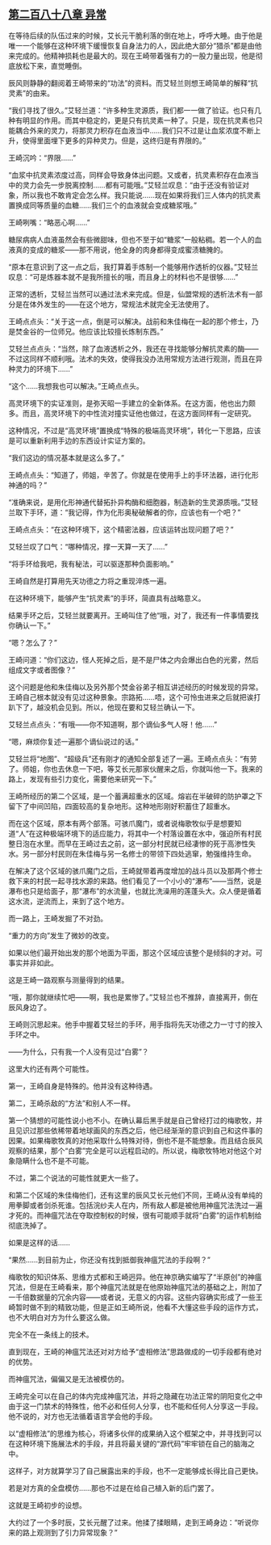 ## [第二百八十八章 异常](https://www.xxbiquge.com/11_11207/9180824.html)


  在等待后续的队伍过来的时候，艾长元干脆利落的倒在地上，呼呼大睡。由于他是唯一一个能够在这种环境下缓慢恢复自身法力的人，因此绝大部分“猎杀”都是由他来完成的。他精神损耗也是最大的。现在王崎带着强有力的一股力量出现，他是彻底放松下来，直觉睡倒。

  辰风则静静的翻阅着王崎带来的“功法”的资料。而艾轻兰则想王崎简单的解释“抗灵素”的由来。

  “我们寻找了很久。”艾轻兰道：“许多种生灵源质，我们都一一做了验证。也只有几种有明显的作用。而其中稳定的，更是只有抗灵素一种了。只是，现在抗灵素也只能耦合外来的灵力，将那灵力积存在血液当中……我们只不过是让血浆浓度不断上升，使得里面埋下更多的异种灵力。但是，这终归是有界限的。”

  王崎沉吟：“界限……”

  “血浆中抗灵素浓度过高，同样会导致身体出问题。又或者，抗灵素积存在血液当中的灵力会先一步脱离控制……都有可能哦。”艾轻兰叹息：“由于还没有验证对象，所以我也不敢肯定会怎么样。我只能说……现在如果将我们三人体内的抗灵素置换成同等质量的血糖……我们三个的血液就会变成糖浆哦。”

  王崎咧嘴：“略恶心啊……”

  糖尿病病人血液虽然会有些微甜味，但也不至于如“糖浆”一般粘稠。若一个人的血液真的变成的糖浆——那不用说，他全身的肉身都得变成蜜渍糖腌的。

  “原本在意识到了这一点之后，我打算着手炼制一个能够用作透析的仪器。”艾轻兰叹息：“可是炼器本就不是我所擅长的哦，而且身上的材料也不是很够……”

  正常的透析，艾轻兰当然可以通过法术来完成。但是，仙盟常规的透析法术有一部分是在体外发生的——在这个地方，常规法术就完全无法使用了。

  王崎点点头：“关于这一点，倒是可以解决。战前和朱佳梅在一起的那个修士，乃是焚金谷的一位师兄。他应该比较擅长炼制东西。”

  艾轻兰点点头：“当然，除了血液透析之外，我还在寻找能够分解抗灵素的酶——不过这同样不顺利哦。法术的失效，使得我没办法用常规方法进行观测，而且在异种灵力的环境下……”

  “这个……我想我也可以解决。”王崎点点头。

  高灵环境下的实证准则，是弥天昭一手建立的全新体系。在这方面，他也出力颇多。而且，高灵环境下的中性流对撞实证他也做过，在这方面同样有一定研究。

  这种情况，不过是“高灵环境”置换成“特殊的极端高灵环境”，转化一下思路，应该是可以重新利用手边的东西设计实证方案的。

  “我们这边的情况基本就是这么多了。”

  王崎点点头：“知道了，师姐，辛苦了。你就是在使用手上的手环法器，进行化形神通的吗？”

  “准确来说，是用化形神通代替拓扑异构酶和细胞器，制造新的生灵源质哦。”艾轻兰取下手环，道：“我记得，作为化形奥秘破解者的你，应该也有一个吧？”

  王崎点点头：“在这种环境下，这个精密法器，应该运转出现问题了吧？”

  艾轻兰叹了口气：“哪种情况，撑一天算一天了……”

  “将手环给我吧，我有秘法，可以驱逐那种负面影响。”

  王崎自然是打算用先天功德之力将之重现淬炼一遍。

  在这种环境下，能够产生“抗灵素”的手环，简直具有战略意义。

  结果手环之后，艾轻兰就要离开。王崎叫住了他“哦，对了，我还有一件事情要找你确认一下。”

  “嗯？怎么了？”

  王崎问道：“你们这边，怪人死掉之后，是不是尸体之内会爆出白色的光雾，然后组成文字或者图像？”

  这个问题是他和朱佳梅以及另外那个焚金谷弟子相互讲述经历的时候发现的异常。王崎自己根本就没有见过这种景象。宗路拓……唔，这个可怜虫进来之后就把诶打趴下了，越没机会见到。所以，他现在要和艾轻兰确认一下。

  艾轻兰点点头：“有哦——你不知道啊，那个谪仙多气人呀！他……”

  “嗯，麻烦你复述一遍那个谪仙说过的话。”

  艾轻兰将“地图”、“超级兵”还有刚才的通知全部复述了一遍。王崎点点头：“有劳了。师姐，你也去休息一下吧，等艾长元那家伙醒来之后，你就叫他一下。我来的路上，发现有些引力变化，需要他来研究一下。”

  王崎所经历的第二个区域，是一个蓄满超重水的区域。熔岩在半破碎的防护罩之下留下了中间凹陷，四面较高的复杂地形。这种地形刚好积蓄住了超重水。

  而在这个区域，原本有两个部落。可骇爪魔门，或者说梅歌牧似乎是想要知道“人”在这种极端环境下的适应能力，将其中一个村落设置在水中，强迫所有村民整日泡在水里。而早在王崎过去之前，这一部分村民就已经凄惨的死于高渗性失水。另一部分村民则在朱佳梅与另一名修士的带领下四处逃窜，勉强维持生命。

  在解决了这个区域的骇爪魔门之后，王崎就带着再度增加的战斗员以及那两个修士救下来的村民一起寻找水源的来路。他们看见了一个小小的“瀑布”——当然，说是瀑布也只是给面子，那“瀑布”的水流量，也就比洗澡用的莲蓬头大。众人便是循着这水流，逆流而上，来到了这个地方。

  而一路上，王崎发掘了不对劲。

  “重力的方向”发生了微妙的改变。

  如果以他们最开始出发的那个地面为平面，那这个区域应该整个是倾斜的才对。可事实并非如此。

  这是王崎一路观察与测量得到的结果。

  “哦，那你就继续忙吧——啊，我也是累惨了。”艾轻兰也不推辞，直接离开，倒在辰风身边了。

  王崎则沉思起来。他手中握着艾轻兰的手环，用手指将先天功德之力一寸寸的按入手环之中。

  ——为什么，只有我一个人没有见过“白雾”？

  这里大约还有两个可能性。

  第一，王崎自身是特殊的。他并没有这种待遇。

  第二，王崎杀敌的“方法”和别人不一样。

  第一个猜想的可能性说小也不小。在确认幕后黑手就是自己曾经打过的梅歌牧，并且见识过那些依稀带着地球画风的东西之后，他已经渐渐的意识到自己和这件事的因果。如果梅歌牧真的对他采取什么特殊对待，倒也不是不能想象。而且结合辰风观察的结果，那个“白雾”完全是可以远程启动的。所以说，梅歌牧特地对他这个对象隐瞒什么也不是不可能。

  不过，第二个说法的可能性就更大一些了。

  和第二个区域的朱佳梅他们，还有这里的辰风艾长元他们不同，王崎从没有单纯的用拳脚或者剑杀死谁。包括浣纱夫人在内，所有敌人都是被他用神瘟咒法洗过一遍才死的。而神瘟咒法在夺取控制权的时候，很有可能顺手就将“白雾”的运作机制给彻底洗掉了。

  如果是这样的话……

  “果然……到目前为止，你还没有找到抵御我神瘟咒法的手段啊？”

  梅歌牧的知识体系、思维方式都和王崎迥异。他在神京确实编写了“半原创”的神瘟咒法，但是在王崎看来，那个神瘟咒法就是在他原始神瘟咒法的基础之上，附加了一千倍数据量的冗余内容——或者说，无意义的内容。这些内容确实形成了一些王崎暂时做不到的精致功能，但是正如王崎所说，他看不大懂这些手段的运作方式，也不大明白对方为什么要这么做。

  完全不在一条线上的技术。

  直到现在，王崎的神瘟咒法还对对方给予“虚相修法”思路做成的一切手段都有绝对的优势。

  而神瘟咒法，偏偏又是无法被模仿的。

  王崎完全可以在自己的体内完成神瘟咒法，并将之隐藏在功法正常的阴阳变化之中由于这一门禁术的特殊性，他不必和任何人分享，也不能和任何人分享这一手段。他不说的，对方也无法循着语言学会他的手段。

  以“虚相修法”的思维为核心，将诸多伙伴的成果纳入这个框架之中，并寻找到可以在这种环境下施展法术的手段，并且将最关键的“源代码”牢牢锁在自己的脑海之中。

  这样子，对方就算学习了自己展露出来的手段，也不一定能够成长得比自己更快。

  若是对方真的全盘模仿……那也不过是在给自己植入新的后门罢了。

  这就是王崎初步的设想。

  大约过了一个多时辰，艾长元醒了过来。他揉了揉眼睛，走到王崎身边：“听说你来的路上观测到了引力异常现象？”
